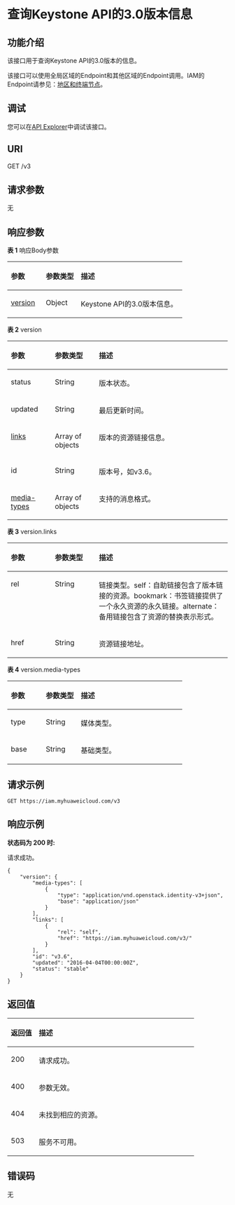 # 查询Keystone API的3.0版本信息<a name="iam_15_0003"></a>

## 功能介绍<a name="zh-cn_topic_0222037460_section117695785215"></a>

该接口用于查询Keystone API的3.0版本的信息。

该接口可以使用全局区域的Endpoint和其他区域的Endpoint调用。IAM的Endpoint请参见：[地区和终端节点](https://developer.huaweicloud.com/endpoint?IAM)。

## 调试<a name="section65299243596"></a>

您可以在[API Explorer](https://apiexplorer.developer.huaweicloud.com/apiexplorer/doc?product=IAM&api=KeystoneShowVersion)中调试该接口。

## URI<a name="zh-cn_topic_0222037460_section6822572529"></a>

GET /v3

## 请求参数<a name="zh-cn_topic_0222037460_section16863574524"></a>

无

## 响应参数<a name="zh-cn_topic_0222037460_section790175714522"></a>

**表 1**  响应Body参数

<a name="zh-cn_topic_0222037460_responseParameter"></a>
<table><thead align="left"><tr id="zh-cn_topic_0222037460_row129214572520"><th class="cellrowborder" valign="top" width="20%" id="mcps1.2.4.1.1"><p id="zh-cn_topic_0222037460_p149325710528"><a name="zh-cn_topic_0222037460_p149325710528"></a><a name="zh-cn_topic_0222037460_p149325710528"></a>参数</p>
</th>
<th class="cellrowborder" valign="top" width="20%" id="mcps1.2.4.1.2"><p id="zh-cn_topic_0222037460_p795115745213"><a name="zh-cn_topic_0222037460_p795115745213"></a><a name="zh-cn_topic_0222037460_p795115745213"></a>参数类型</p>
</th>
<th class="cellrowborder" valign="top" width="60%" id="mcps1.2.4.1.3"><p id="zh-cn_topic_0222037460_p159645765217"><a name="zh-cn_topic_0222037460_p159645765217"></a><a name="zh-cn_topic_0222037460_p159645765217"></a>描述</p>
</th>
</tr>
</thead>
<tbody><tr id="zh-cn_topic_0222037460_row1492115720527"><td class="cellrowborder" valign="top" width="20%" headers="mcps1.2.4.1.1 "><p id="zh-cn_topic_0222037460_p1798657165212"><a name="zh-cn_topic_0222037460_p1798657165212"></a><a name="zh-cn_topic_0222037460_p1798657165212"></a><a href="#zh-cn_topic_0222037460_response_Rs152Version">version</a></p>
</td>
<td class="cellrowborder" valign="top" width="20%" headers="mcps1.2.4.1.2 "><p id="zh-cn_topic_0222037460_p13991571528"><a name="zh-cn_topic_0222037460_p13991571528"></a><a name="zh-cn_topic_0222037460_p13991571528"></a>Object</p>
</td>
<td class="cellrowborder" valign="top" width="60%" headers="mcps1.2.4.1.3 "><p id="zh-cn_topic_0222037460_p1710235715522"><a name="zh-cn_topic_0222037460_p1710235715522"></a><a name="zh-cn_topic_0222037460_p1710235715522"></a>Keystone API的3.0版本信息。</p>
</td>
</tr>
</tbody>
</table>

**表 2**  version

<a name="zh-cn_topic_0222037460_response_Rs152Version"></a>
<table><thead align="left"><tr id="zh-cn_topic_0222037460_row13103185714526"><th class="cellrowborder" valign="top" width="20%" id="mcps1.2.4.1.1"><p id="zh-cn_topic_0222037460_p19105135795218"><a name="zh-cn_topic_0222037460_p19105135795218"></a><a name="zh-cn_topic_0222037460_p19105135795218"></a>参数</p>
</th>
<th class="cellrowborder" valign="top" width="20%" id="mcps1.2.4.1.2"><p id="zh-cn_topic_0222037460_p1410715578521"><a name="zh-cn_topic_0222037460_p1410715578521"></a><a name="zh-cn_topic_0222037460_p1410715578521"></a>参数类型</p>
</th>
<th class="cellrowborder" valign="top" width="60%" id="mcps1.2.4.1.3"><p id="zh-cn_topic_0222037460_p131081578521"><a name="zh-cn_topic_0222037460_p131081578521"></a><a name="zh-cn_topic_0222037460_p131081578521"></a>描述</p>
</th>
</tr>
</thead>
<tbody><tr id="zh-cn_topic_0222037460_row9103457195218"><td class="cellrowborder" valign="top" width="20%" headers="mcps1.2.4.1.1 "><p id="zh-cn_topic_0222037460_p101091957125219"><a name="zh-cn_topic_0222037460_p101091957125219"></a><a name="zh-cn_topic_0222037460_p101091957125219"></a>status</p>
</td>
<td class="cellrowborder" valign="top" width="20%" headers="mcps1.2.4.1.2 "><p id="zh-cn_topic_0222037460_p12111125717529"><a name="zh-cn_topic_0222037460_p12111125717529"></a><a name="zh-cn_topic_0222037460_p12111125717529"></a>String</p>
</td>
<td class="cellrowborder" valign="top" width="60%" headers="mcps1.2.4.1.3 "><p id="zh-cn_topic_0222037460_p18113165715525"><a name="zh-cn_topic_0222037460_p18113165715525"></a><a name="zh-cn_topic_0222037460_p18113165715525"></a>版本状态。</p>
</td>
</tr>
<tr id="zh-cn_topic_0222037460_row8103857165214"><td class="cellrowborder" valign="top" width="20%" headers="mcps1.2.4.1.1 "><p id="zh-cn_topic_0222037460_p141151357205216"><a name="zh-cn_topic_0222037460_p141151357205216"></a><a name="zh-cn_topic_0222037460_p141151357205216"></a>updated</p>
</td>
<td class="cellrowborder" valign="top" width="20%" headers="mcps1.2.4.1.2 "><p id="zh-cn_topic_0222037460_p191172057185218"><a name="zh-cn_topic_0222037460_p191172057185218"></a><a name="zh-cn_topic_0222037460_p191172057185218"></a>String</p>
</td>
<td class="cellrowborder" valign="top" width="60%" headers="mcps1.2.4.1.3 "><p id="zh-cn_topic_0222037460_p1211815577528"><a name="zh-cn_topic_0222037460_p1211815577528"></a><a name="zh-cn_topic_0222037460_p1211815577528"></a>最后更新时间。</p>
</td>
</tr>
<tr id="zh-cn_topic_0222037460_row6103157145216"><td class="cellrowborder" valign="top" width="20%" headers="mcps1.2.4.1.1 "><p id="zh-cn_topic_0222037460_p17120657165212"><a name="zh-cn_topic_0222037460_p17120657165212"></a><a name="zh-cn_topic_0222037460_p17120657165212"></a><a href="#zh-cn_topic_0222037460_response_Rs152VersionLinksArritem">links</a></p>
</td>
<td class="cellrowborder" valign="top" width="20%" headers="mcps1.2.4.1.2 "><p id="zh-cn_topic_0222037460_p812215716527"><a name="zh-cn_topic_0222037460_p812215716527"></a><a name="zh-cn_topic_0222037460_p812215716527"></a>Array of objects</p>
</td>
<td class="cellrowborder" valign="top" width="60%" headers="mcps1.2.4.1.3 "><p id="zh-cn_topic_0222037460_p17124857185213"><a name="zh-cn_topic_0222037460_p17124857185213"></a><a name="zh-cn_topic_0222037460_p17124857185213"></a>版本的资源链接信息。</p>
</td>
</tr>
<tr id="zh-cn_topic_0222037460_row210312575522"><td class="cellrowborder" valign="top" width="20%" headers="mcps1.2.4.1.1 "><p id="zh-cn_topic_0222037460_p14125125711527"><a name="zh-cn_topic_0222037460_p14125125711527"></a><a name="zh-cn_topic_0222037460_p14125125711527"></a>id</p>
</td>
<td class="cellrowborder" valign="top" width="20%" headers="mcps1.2.4.1.2 "><p id="zh-cn_topic_0222037460_p11127257135215"><a name="zh-cn_topic_0222037460_p11127257135215"></a><a name="zh-cn_topic_0222037460_p11127257135215"></a>String</p>
</td>
<td class="cellrowborder" valign="top" width="60%" headers="mcps1.2.4.1.3 "><p id="zh-cn_topic_0222037460_p2129125716526"><a name="zh-cn_topic_0222037460_p2129125716526"></a><a name="zh-cn_topic_0222037460_p2129125716526"></a>版本号，如v3.6。</p>
</td>
</tr>
<tr id="zh-cn_topic_0222037460_row19103157195219"><td class="cellrowborder" valign="top" width="20%" headers="mcps1.2.4.1.1 "><p id="zh-cn_topic_0222037460_p19130357115215"><a name="zh-cn_topic_0222037460_p19130357115215"></a><a name="zh-cn_topic_0222037460_p19130357115215"></a><a href="#zh-cn_topic_0222037460_response_Rs152VersionMediatypesArritem">media-types</a></p>
</td>
<td class="cellrowborder" valign="top" width="20%" headers="mcps1.2.4.1.2 "><p id="zh-cn_topic_0222037460_p181331457205210"><a name="zh-cn_topic_0222037460_p181331457205210"></a><a name="zh-cn_topic_0222037460_p181331457205210"></a>Array of objects</p>
</td>
<td class="cellrowborder" valign="top" width="60%" headers="mcps1.2.4.1.3 "><p id="zh-cn_topic_0222037460_p1413415775210"><a name="zh-cn_topic_0222037460_p1413415775210"></a><a name="zh-cn_topic_0222037460_p1413415775210"></a>支持的消息格式。</p>
</td>
</tr>
</tbody>
</table>

**表 3**  version.links

<a name="zh-cn_topic_0222037460_response_Rs152VersionLinksArritem"></a>
<table><thead align="left"><tr id="zh-cn_topic_0222037460_row17151145716525"><th class="cellrowborder" valign="top" width="20%" id="mcps1.2.4.1.1"><p id="zh-cn_topic_0222037460_p1415335713525"><a name="zh-cn_topic_0222037460_p1415335713525"></a><a name="zh-cn_topic_0222037460_p1415335713525"></a>参数</p>
</th>
<th class="cellrowborder" valign="top" width="20%" id="mcps1.2.4.1.2"><p id="zh-cn_topic_0222037460_p01542578521"><a name="zh-cn_topic_0222037460_p01542578521"></a><a name="zh-cn_topic_0222037460_p01542578521"></a>参数类型</p>
</th>
<th class="cellrowborder" valign="top" width="60%" id="mcps1.2.4.1.3"><p id="zh-cn_topic_0222037460_p215655725214"><a name="zh-cn_topic_0222037460_p215655725214"></a><a name="zh-cn_topic_0222037460_p215655725214"></a>描述</p>
</th>
</tr>
</thead>
<tbody><tr id="zh-cn_topic_0222037460_row415118575523"><td class="cellrowborder" valign="top" width="20%" headers="mcps1.2.4.1.1 "><p id="zh-cn_topic_0222037460_p9157185785214"><a name="zh-cn_topic_0222037460_p9157185785214"></a><a name="zh-cn_topic_0222037460_p9157185785214"></a>rel</p>
</td>
<td class="cellrowborder" valign="top" width="20%" headers="mcps1.2.4.1.2 "><p id="zh-cn_topic_0222037460_p61595575529"><a name="zh-cn_topic_0222037460_p61595575529"></a><a name="zh-cn_topic_0222037460_p61595575529"></a>String</p>
</td>
<td class="cellrowborder" valign="top" width="60%" headers="mcps1.2.4.1.3 "><p id="zh-cn_topic_0222037460_p1816145795219"><a name="zh-cn_topic_0222037460_p1816145795219"></a><a name="zh-cn_topic_0222037460_p1816145795219"></a>链接类型。self：自助链接包含了版本链接的资源。bookmark：书签链接提供了一个永久资源的永久链接。alternate：备用链接包含了资源的替换表示形式。</p>
</td>
</tr>
<tr id="zh-cn_topic_0222037460_row2151957135217"><td class="cellrowborder" valign="top" width="20%" headers="mcps1.2.4.1.1 "><p id="zh-cn_topic_0222037460_p1716275735218"><a name="zh-cn_topic_0222037460_p1716275735218"></a><a name="zh-cn_topic_0222037460_p1716275735218"></a>href</p>
</td>
<td class="cellrowborder" valign="top" width="20%" headers="mcps1.2.4.1.2 "><p id="zh-cn_topic_0222037460_p131641857135214"><a name="zh-cn_topic_0222037460_p131641857135214"></a><a name="zh-cn_topic_0222037460_p131641857135214"></a>String</p>
</td>
<td class="cellrowborder" valign="top" width="60%" headers="mcps1.2.4.1.3 "><p id="zh-cn_topic_0222037460_p016519579528"><a name="zh-cn_topic_0222037460_p016519579528"></a><a name="zh-cn_topic_0222037460_p016519579528"></a>资源链接地址。</p>
</td>
</tr>
</tbody>
</table>

**表 4**  version.media-types

<a name="zh-cn_topic_0222037460_response_Rs152VersionMediatypesArritem"></a>
<table><thead align="left"><tr id="zh-cn_topic_0222037460_row21361957155218"><th class="cellrowborder" valign="top" width="20%" id="mcps1.2.4.1.1"><p id="zh-cn_topic_0222037460_p51371057165211"><a name="zh-cn_topic_0222037460_p51371057165211"></a><a name="zh-cn_topic_0222037460_p51371057165211"></a>参数</p>
</th>
<th class="cellrowborder" valign="top" width="20%" id="mcps1.2.4.1.2"><p id="zh-cn_topic_0222037460_p413955765211"><a name="zh-cn_topic_0222037460_p413955765211"></a><a name="zh-cn_topic_0222037460_p413955765211"></a>参数类型</p>
</th>
<th class="cellrowborder" valign="top" width="60%" id="mcps1.2.4.1.3"><p id="zh-cn_topic_0222037460_p15140657155210"><a name="zh-cn_topic_0222037460_p15140657155210"></a><a name="zh-cn_topic_0222037460_p15140657155210"></a>描述</p>
</th>
</tr>
</thead>
<tbody><tr id="zh-cn_topic_0222037460_row1813625795218"><td class="cellrowborder" valign="top" width="20%" headers="mcps1.2.4.1.1 "><p id="zh-cn_topic_0222037460_p15142155725214"><a name="zh-cn_topic_0222037460_p15142155725214"></a><a name="zh-cn_topic_0222037460_p15142155725214"></a>type</p>
</td>
<td class="cellrowborder" valign="top" width="20%" headers="mcps1.2.4.1.2 "><p id="zh-cn_topic_0222037460_p4143135718528"><a name="zh-cn_topic_0222037460_p4143135718528"></a><a name="zh-cn_topic_0222037460_p4143135718528"></a>String</p>
</td>
<td class="cellrowborder" valign="top" width="60%" headers="mcps1.2.4.1.3 "><p id="zh-cn_topic_0222037460_p6145195775216"><a name="zh-cn_topic_0222037460_p6145195775216"></a><a name="zh-cn_topic_0222037460_p6145195775216"></a>媒体类型。</p>
</td>
</tr>
<tr id="zh-cn_topic_0222037460_row1513612570528"><td class="cellrowborder" valign="top" width="20%" headers="mcps1.2.4.1.1 "><p id="zh-cn_topic_0222037460_p14146205785213"><a name="zh-cn_topic_0222037460_p14146205785213"></a><a name="zh-cn_topic_0222037460_p14146205785213"></a>base</p>
</td>
<td class="cellrowborder" valign="top" width="20%" headers="mcps1.2.4.1.2 "><p id="zh-cn_topic_0222037460_p111483576524"><a name="zh-cn_topic_0222037460_p111483576524"></a><a name="zh-cn_topic_0222037460_p111483576524"></a>String</p>
</td>
<td class="cellrowborder" valign="top" width="60%" headers="mcps1.2.4.1.3 "><p id="zh-cn_topic_0222037460_p215012579528"><a name="zh-cn_topic_0222037460_p215012579528"></a><a name="zh-cn_topic_0222037460_p215012579528"></a>基础类型。</p>
</td>
</tr>
</tbody>
</table>

## 请求示例<a name="zh-cn_topic_0222037460_section17166155717525"></a>

```
GET https://iam.myhuaweicloud.com/v3
```

## 响应示例<a name="zh-cn_topic_0222037460_section1517195710521"></a>

**状态码为 200 时:**

请求成功。

```
{
    "version": {
        "media-types": [
            {
                "type": "application/vnd.openstack.identity-v3+json",
                "base": "application/json"
            }
        ],
        "links": [
            {
                "rel": "self",
                "href": "https://iam.myhuaweicloud.com/v3/"
            }
        ],
        "id": "v3.6",
        "updated": "2016-04-04T00:00:00Z",
        "status": "stable"
    }
}
```

## 返回值<a name="zh-cn_topic_0222037460_section1520325735212"></a>

<a name="zh-cn_topic_0222037460_table330"></a>
<table><thead align="left"><tr id="zh-cn_topic_0222037460_row82041457175213"><th class="cellrowborder" valign="top" width="15%" id="mcps1.1.3.1.1"><p id="zh-cn_topic_0222037460_p5206957175215"><a name="zh-cn_topic_0222037460_p5206957175215"></a><a name="zh-cn_topic_0222037460_p5206957175215"></a>返回值</p>
</th>
<th class="cellrowborder" valign="top" width="85%" id="mcps1.1.3.1.2"><p id="zh-cn_topic_0222037460_p1620735719529"><a name="zh-cn_topic_0222037460_p1620735719529"></a><a name="zh-cn_topic_0222037460_p1620735719529"></a>描述</p>
</th>
</tr>
</thead>
<tbody><tr id="zh-cn_topic_0222037460_row17204957135211"><td class="cellrowborder" valign="top" width="15%" headers="mcps1.1.3.1.1 "><p id="zh-cn_topic_0222037460_p192092574524"><a name="zh-cn_topic_0222037460_p192092574524"></a><a name="zh-cn_topic_0222037460_p192092574524"></a>200</p>
</td>
<td class="cellrowborder" valign="top" width="85%" headers="mcps1.1.3.1.2 "><p id="zh-cn_topic_0222037460_p9211125716527"><a name="zh-cn_topic_0222037460_p9211125716527"></a><a name="zh-cn_topic_0222037460_p9211125716527"></a>请求成功。</p>
</td>
</tr>
<tr id="zh-cn_topic_0222037460_row14204155716526"><td class="cellrowborder" valign="top" width="15%" headers="mcps1.1.3.1.1 "><p id="zh-cn_topic_0222037460_p221255719521"><a name="zh-cn_topic_0222037460_p221255719521"></a><a name="zh-cn_topic_0222037460_p221255719521"></a>400</p>
</td>
<td class="cellrowborder" valign="top" width="85%" headers="mcps1.1.3.1.2 "><p id="zh-cn_topic_0222037460_p172143571528"><a name="zh-cn_topic_0222037460_p172143571528"></a><a name="zh-cn_topic_0222037460_p172143571528"></a>参数无效。</p>
</td>
</tr>
<tr id="zh-cn_topic_0222037460_row13204205711526"><td class="cellrowborder" valign="top" width="15%" headers="mcps1.1.3.1.1 "><p id="zh-cn_topic_0222037460_p8215105765211"><a name="zh-cn_topic_0222037460_p8215105765211"></a><a name="zh-cn_topic_0222037460_p8215105765211"></a>404</p>
</td>
<td class="cellrowborder" valign="top" width="85%" headers="mcps1.1.3.1.2 "><p id="zh-cn_topic_0222037460_p2021765710528"><a name="zh-cn_topic_0222037460_p2021765710528"></a><a name="zh-cn_topic_0222037460_p2021765710528"></a>未找到相应的资源。</p>
</td>
</tr>
<tr id="zh-cn_topic_0222037460_row2020415712525"><td class="cellrowborder" valign="top" width="15%" headers="mcps1.1.3.1.1 "><p id="zh-cn_topic_0222037460_p42181457125212"><a name="zh-cn_topic_0222037460_p42181457125212"></a><a name="zh-cn_topic_0222037460_p42181457125212"></a>503</p>
</td>
<td class="cellrowborder" valign="top" width="85%" headers="mcps1.1.3.1.2 "><p id="zh-cn_topic_0222037460_p1122020576524"><a name="zh-cn_topic_0222037460_p1122020576524"></a><a name="zh-cn_topic_0222037460_p1122020576524"></a>服务不可用。</p>
</td>
</tr>
</tbody>
</table>

## 错误码<a name="zh-cn_topic_0222037460_section1322105765214"></a>

无

